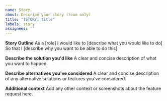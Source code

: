 ```yaml
---
name: Story
about: Describe your story (team only)
title: "[STORY] title"
labels: story
assignees: ''
---
```


**Story Outline**
As a [role]
I would like to [describe what you would like to do]
So that I [describe why you want to be able to do this]

**Describe the solution you'd like**
A clear and concise description of what you want to happen.

**Describe alternatives you've considered**
A clear and concise description of any alternative solutions or features you've considered.

**Additional context**
Add any other context or screenshots about the feature request here.
